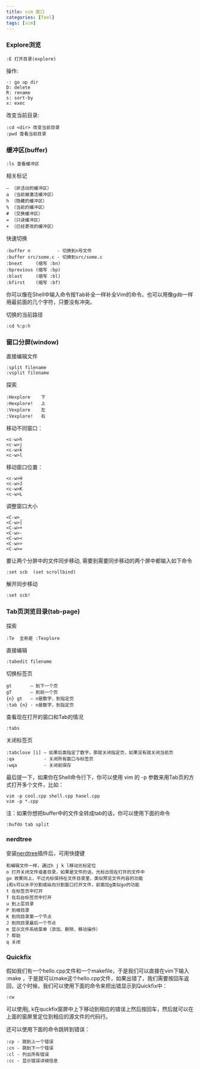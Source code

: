 ```yaml
---
title: vim 窗口
categories: [Tool]
tags: [vim]
---
```


### Explore浏览

    :E 打开目录(explore)

操作:

    -: go up dir
    D: delete
    R: rename
    s: sort-by
    x: exec

改变当前目录:

    :cd <dir> 改变当前目录
    :pwd 查看当前目录

### 缓冲区(buffer)

    :ls 查看缓冲区

相关标记

    – （非活动的缓冲区）
    a （当前被激活缓冲区）
    h （隐藏的缓冲区）
    % （当前的缓冲区）
    # （交换缓冲区）
    = （只读缓冲区）
    + （已经更改的缓冲区）

快速切换

    :buffer n          - 切换到n号文件
    :buffer src/some.c - 切换到src/some.c
    :bnext     (缩写 :bn)
    :bprevious (缩写 :bp)
    :blast     (缩写 :bl)
    :bfirst    (缩写 :bf)

你可以像在Shell中输入命令按<kbd>Tab</kbd>补全一样补全Vim的命令。也可以用像gdb一样用最前面的几个字符，只要没有冲突。

切换的当前路径

    :cd %:p:h

### 窗口分屏(window)

直接编辑文件

    :split filename
    :vsplit filename

探索

    :Hexplore    下
    :Hexplore!   上
    :Vexplore    左
    :Vexplore!   右

移动不同窗口：

    <c-w>h
    <c-w>j
    <c-w>k
    <c-w>l

移动窗口位置：

    <c-w>H
    <c-w>J
    <c-w>K
    <c-w>L

调整窗口大小

    <C-w>_
    <C-w>|
    <C-w>+
    <C-w>-
    <C-w><
    <C-w>>
    <C-w>=


要让两个分屏中的文件同步移动, 需要到需要同步移动的两个屏中都输入如下命令

    :set scb  (set scrollbind)

解开同步移动

    :set scb!

### Tab页浏览目录(tab-page)

探索

    :Te  全称是 :Texplore

直接编辑

    :tabedit filename

切换标签页

    gt       – 到下一个页
    gT       – 到前一个页
    {n} gt   – n是数字，到指定页
    :tab {n} - n是数字，到指定页

查看现在打开的窗口和Tab的情况

    :tabs

关闭标签页

    :tabclose [i] – 如果后面指定了数字，那就关闭指定页，如果没有就关闭当前页
    :qa           - 关闭所有窗口与标签页
    :wqa          - 关闭前保存

最后提一下，如果你在Shell命令行下，你可以使用 vim 的 -p 参数来用Tab页的方式打开多个文件，比如：

    vim -p cool.cpp shell.cpp haoel.cpp
    vim -p *.cpp

注：如果你想把buffer中的文件全转成tab的话，你可以使用下面的命令

    :bufdo tab split

### nerdtree

安装[nerdtree](https://github.com/scrooloose/nerdtree)插件后，可用快捷键

    和编辑文件一样，通过h j k l移动光标定位
    o 打开关闭文件或者目录，如果是文件的话，光标出现在打开的文件中
    go 效果同上，不过光标保持在文件目录里，类似预览文件内容的功能
    i和s可以水平分割或纵向分割窗口打开文件，前面加g类似go的功能
    t 在标签页中打开
    T 在后台标签页中打开
    u 到上层目录
    P 到根目录
    K 到同目录第一个节点
    J 到同目录最后一个节点
    m 显示文件系统菜单（添加、删除、移动操作）
    ? 帮助
    q 关闭

### Quickfix

假如我们有一个hello.cpp文件和一个makefile，于是我们可以直接在vim下输入 :make ，于是就可以make这个hello.cpp文件，如果出错了，我们需要按回车返回，这个时候，我们可以使用下面的命令来把出错显示到Quickfix中：

    :cw

可以使用j, k在quckfix窗屏中上下移动到相应的错误上然后按回车，然后就可以在上面的窗屏里定位到相应的源文件的代码行。

还可以使用下面的命令跳转到错误：

    :cp - 跳到上一个错误
    :cn - 跳到下一个错误
    :cl - 列出所有错误
    :cc - 显示错误详细信息


